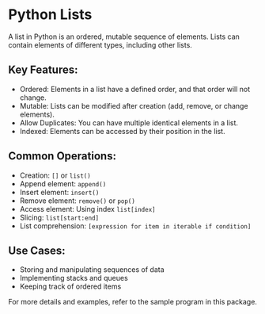 # Python Lists

A list in Python is an ordered, mutable sequence of elements. Lists can contain elements of different types, including other lists.

## Key Features:
- Ordered: Elements in a list have a defined order, and that order will not change.
- Mutable: Lists can be modified after creation (add, remove, or change elements).
- Allow Duplicates: You can have multiple identical elements in a list.
- Indexed: Elements can be accessed by their position in the list.

## Common Operations:
- Creation: `[]` or `list()`
- Append element: `append()`
- Insert element: `insert()`
- Remove element: `remove()` or `pop()`
- Access element: Using index `list[index]`
- Slicing: `list[start:end]`
- List comprehension: `[expression for item in iterable if condition]`

## Use Cases:
- Storing and manipulating sequences of data
- Implementing stacks and queues
- Keeping track of ordered items

For more details and examples, refer to the sample program in this package.

